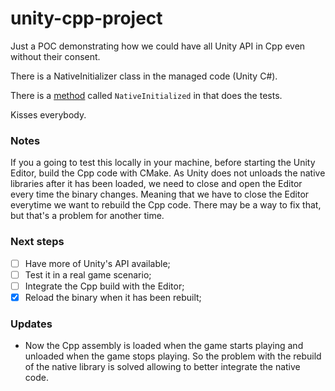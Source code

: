 # unity-cpp-project

Just a POC demonstrating how we could have all Unity API in Cpp even without their consent.

There is a NativeInitializer class in the managed code (Unity C#).

There is a [method](CppSource/UnityCppLib/UnityAPI/UnityAPIExtern.cpp) called `NativeInitialized` in that does the tests.

Kisses everybody.

### Notes
If you a going to test this locally in your machine, before starting the Unity Editor, build the Cpp code with CMake.
As Unity does not unloads the native libraries after it has been loaded, we need to close and open the Editor every time the binary changes.
Meaning that we have to close the Editor everytime we want to rebuild the Cpp code.
There may be a way to fix that, but that's a problem for another time.

### Next steps

- [ ] Have more of Unity's API available;
- [ ] Test it in a real game scenario;
- [ ] Integrate the Cpp build with the Editor;
- [X] Reload the binary when it has been rebuilt;

### Updates
- Now the Cpp assembly is loaded when the game starts playing and unloaded when the game stops playing.
  So the problem with the rebuild of the native library is solved allowing to better integrate the native code.
